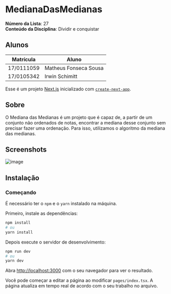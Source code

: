 # MedianaDasMedianas

**Número da Lista**: 27<br>
**Conteúdo da Disciplina**: Dividir e conquistar<br>

## Alunos
|Matrícula | Aluno |
| -- | -- |
| 17/0111059  |  Matheus Fonseca Sousa |
| 17/0105342  |  Irwin Schimitt |

Esse é um projeto [Next.js](https://nextjs.org/) inicializado com [`create-next-app`](https://github.com/vercel/next.js/tree/canary/packages/create-next-app).

## Sobre

O Mediana das Medianas é um projeto que é capaz de, a partir de um conjunto não ordenados de notas, encontrar a mediana desse conjunto sem precisar fazer uma ordenação. Para isso, utilizamos o algoritmo da mediana das medianas.
## Screenshots

![image](https://github.com/projeto-de-algoritmos/DC_MedianaDasMedianas/assets/44441530/d219d71c-61f6-4c5c-824c-ec5e51a59b59)


## Instalação
### Começando

É necessário ter o `npm` e o `yarn` instalado na máquina.

Primeiro, instale as dependências:

```bash
npm install
# ou
yarn install
```

Depois execute o servidor de desenvolvimento:

```bash
npm run dev
# ou
yarn dev
```

Abra [http://localhost:3000](http://localhost:3000) com o seu navegador para ver o resultado.

Você pode começar a editar a página ao modificar `pages/index.tsx`. A página atualiza em tempo real de acordo com o seu trabalho no arquivo.
